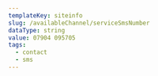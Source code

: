 ```yaml
---
templateKey: siteinfo
slug: /availableChannel/serviceSmsNumber
dataType: string
value: 07904 095705
tags:
  - contact
  - sms
---
```


